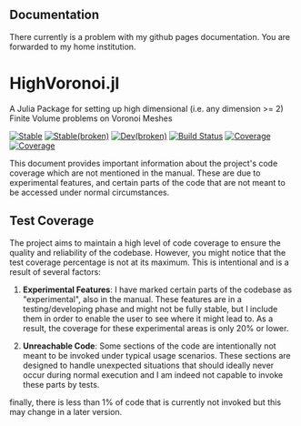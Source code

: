 ## Documentation
There currently is a problem with my github pages documentation. You are forwarded to my home institution.
# HighVoronoi.jl
A Julia Package for setting up high dimensional (i.e. any dimension >= 2) Finite Volume problems on Voronoi Meshes

[![Stable](https://img.shields.io/badge/docs-stable-blue.svg)](https://www.wias-berlin.de/people/heida/HighVoronoi.jl/index.html)
[![Stable(broken)](https://img.shields.io/badge/docs-stable-blue.svg)](https://martinheida.github.io/HighVoronoi.jl/stable/)
[![Dev(broken)](https://img.shields.io/badge/docs-dev-blue.svg)](https://martinheida.github.io/HighVoronoi.jl/dev/)
[![Build Status](https://github.com/martinheida/HighVoronoi.jl/actions/workflows/CI.yml/badge.svg?branch=main)](https://github.com/martinheida/HighVoronoi.jl/actions/workflows/CI.yml?query=branch%3Amain)
[![Coverage](https://codecov.io/gh/martinheida/HighVoronoi.jl/branch/main/graph/badge.svg)](https://codecov.io/gh/martinheida/HighVoronoi.jl)
[![Coverage](https://coveralls.io/repos/github/martinheida/HighVoronoi.jl/badge.svg?branch=main)](https://coveralls.io/github/martinheida/HighVoronoi.jl?branch=main)

This document provides important information about the project's code coverage which are not mentioned in the manual. These are due to experimental features, and certain parts of the code that are not meant to be accessed under normal circumstances.

## Test Coverage

The project aims to maintain a high level of code coverage to ensure the quality and reliability of the codebase. However, you might notice that the test coverage percentage is not at its maximum. This is intentional and is a result of several factors:

1. **Experimental Features**: I have marked certain parts of the codebase as "experimental", also in the manual. These features are in a testing/developing phase and might not be fully stable, but I include them in order to enable the user to see where it might lead to. As a result, the coverage for these experimental areas is only 20% or lower.

2. **Unreachable Code**: Some sections of the code are intentionally not meant to be invoked under typical usage scenarios. These sections are designed to handle unexpected situations that should ideally never occur during normal execution and I am indeed not capable to invoke these parts by tests.

finally, there is less than 1% of code that is currently not invoked but this may change in a later version. 
